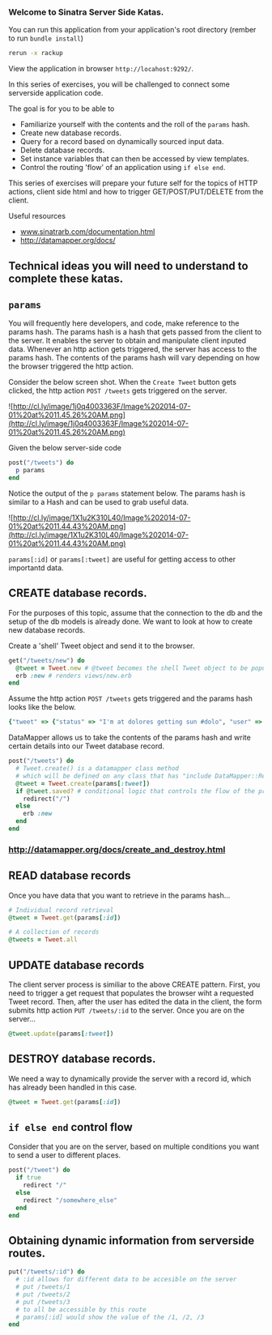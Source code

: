 ### Welcome to Sinatra Server Side Katas.

You can run this application from your application's root directory (rember to run ```bundle install```)

```bash
rerun -x rackup
```

View the application in browser ```http://locahost:9292/```.


In this series of exercises, you will be challenged to connect some serverside application code.

The goal is for you to be able to

- Familiarize yourself with the contents and the roll of the ```params``` hash.
- Create new database records.
- Query for a record based on dynamically sourced input data.
- Delete database records.  
- Set instance variables that can then be accessed by view templates.
- Control the routing 'flow' of an application using ```if else end```.


This series of exercises will prepare your future self for the topics of HTTP actions, client side html and how to trigger GET/POST/PUT/DELETE from the client.

Useful resources

- www.sinatrarb.com/documentation.html
- http://datamapper.org/docs/

## Technical ideas you will need to understand to complete these katas.

## ```params```

You will frequently here developers, and code, make reference to the params hash.  The params hash is a hash that gets passed from the client to the server.  It enables the server to obtain and manipulate client inputed data.  Whenever an http action gets triggered, the server has access to the params hash.  The contents of the params hash will vary depending on how the browser triggered the http action.

Consider the below screen shot.  When the `Create Tweet` button gets clicked, the http action ```POST /tweets``` gets triggered on the server.

![http://cl.ly/image/1j0q4003363F/Image%202014-07-01%20at%2011.45.26%20AM.png](http://cl.ly/image/1j0q4003363F/Image%202014-07-01%20at%2011.45.26%20AM.png)

Given the below server-side code

```ruby
post("/tweets") do
  p params
end
```

Notice the output of the ```p params``` statement below.  The params hash is similar to a Hash and can be used to grab useful data.

![http://cl.ly/image/1X1u2K310L40/Image%202014-07-01%20at%2011.44.43%20AM.png](http://cl.ly/image/1X1u2K310L40/Image%202014-07-01%20at%2011.44.43%20AM.png)

```params[:id]``` or ```params[:tweet]```  are useful for getting access to other importantd data.

## CREATE database records.

For the purposes of this topic, assume that the connection to the db and the setup of the db models is already done.  We want to look at how to create new database records.  

Create a 'shell' Tweet object and send it to the browser.

```ruby
get("/tweets/new") do
  @tweet = Tweet.new # @tweet becomes the shell Tweet object to be populated with data in the browser
  erb :new # renders views/new.erb
end
```

Assume the http action ```POST /tweets``` gets triggered and the params hash looks like the below.

```ruby
{"tweet" => {"status" => "I'm at dolores getting sun #dolo", "user" => "jcdavison"}}
```

DataMapper allows us to take the contents of the params hash and write certain details into our Tweet database record.


```ruby
post("/tweets") do
  # Tweet.create() is a datamapper class method
  # which will be defined on any class that has "include DataMapper::Resource"
  @tweet = Tweet.create(params[:tweet]) 
  if @tweet.saved? # conditional logic that controls the flow of the program.
    redirect("/")
  else
    erb :new
  end
end
```
### http://datamapper.org/docs/create_and_destroy.html


## READ database records

Once you have data that you want to retrieve in the params hash...

```ruby
# Individual record retrieval
@tweet = Tweet.get(params[:id])
```

```ruby
# A collection of records
@tweets = Tweet.all
```

## UPDATE database records

The client server process is similiar to the above CREATE pattern.  First, you need to trigger a get request that populates the browser wiht a requested Tweet record.  Then, after the user has edited the data in the client, the form submits http action ``` PUT /tweets/:id ``` to the server.  Once you are on the server...

```ruby
@tweet.update(params[:tweet])
```

## DESTROY database records.

We need a way to dynamically provide the server with a record id, which has already been handled in this case.

```ruby
@tweet = Tweet.get(params[:id])
```


## ```if else end``` control flow

Consider that you are on the server, based on multiple conditions you want to send a user to different places.

```ruby
post("/tweet") do
  if true
    redirect "/"
  else
    redirect "/somewhere_else"
  end
end
```

## Obtaining dynamic information from serverside routes.

```ruby
put("/tweets/:id") do
  # :id allows for different data to be accesible on the server
  # put /tweets/1
  # put /tweets/2
  # put /tweets/3
  # to all be accessible by this route
  # params[:id] would show the value of the /1, /2, /3
end
```
